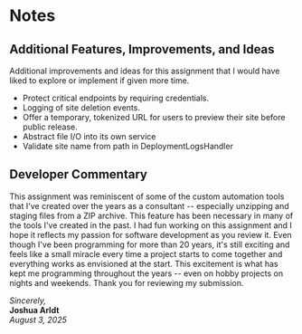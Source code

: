 <!-- This file is provided for you to use at your discretion. -->
# Notes

## Additional Features, Improvements, and Ideas

Additional improvements and ideas for this assignment that I would have liked to explore or implement if given more time.

- Protect critical endpoints by requiring credentials.
- Logging of site deletion events.
- Offer a temporary, tokenized URL for users to preview their site before public release.
- Abstract file I/O into its own service
- Validate site name from path in DeploymentLogsHandler

## Developer Commentary

This assignment was reminiscent of some of the custom automation tools that I've created over the years as a consultant -- especially unzipping and staging files from a ZIP archive. This feature has been necessary in many of the tools I've created in the past. I had fun working on this assignment and I hope it reflects my passion for software development as you review it. Even though I've been programming for more than 20 years, it's still exciting and feels like a small miracle every time a project starts to come together and everything works as envisioned at the start. This excitement is what has kept me programming throughout the years -- even on hobby projects on nights and weekends. Thank you for reviewing my submission.

*Sincerely,*  
**Joshua Arldt**  
*August 3, 2025*
